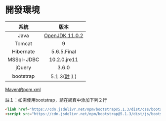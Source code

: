 # 開發環境
|系統|版本|
|:-:|:-:|
|Java|[OpenJDK 11.0.2](https://jdk.java.net/archive/)|
|Tomcat|9|
|Hibernate|5.6.5.Final|
|MSSql-JDBC|10.2.0.jre11|
|jQuery|3.6.0|
|bootstrap|5.1.3(註１)|

[Maven的pom.xml](../pom.xml)

註１：如需使用bootstrap，請在網頁中添加下列２行
```html
<link href="https://cdn.jsdelivr.net/npm/bootstrap@5.1.3/dist/css/bootstrap.min.css" rel="stylesheet" integrity="sha384-1BmE4kWBq78iYhFldvKuhfTAU6auU8tT94WrHftjDbrCEXSU1oBoqyl2QvZ6jIW3" crossorigin="anonymous">
<script src="https://cdn.jsdelivr.net/npm/bootstrap@5.1.3/dist/js/bootstrap.bundle.min.js" integrity="sha384-ka7Sk0Gln4gmtz2MlQnikT1wXgYsOg+OMhuP+IlRH9sENBO0LRn5q+8nbTov4+1p" crossorigin="anonymous"></script>
```



